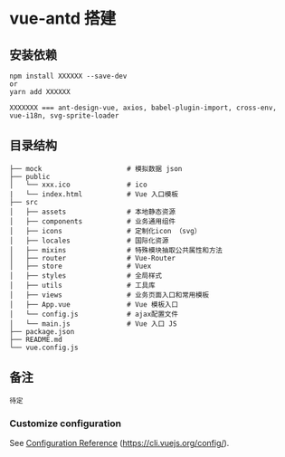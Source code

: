 # vue-antd 搭建

## 安装依赖

```
npm install XXXXXX --save-dev
or
yarn add XXXXXX

XXXXXXX === ant-design-vue, axios, babel-plugin-import, cross-env, vue-i18n, svg-sprite-loader
```

## 目录结构

```
├── mock                     # 模拟数据 json
├── public
│   └── xxx.ico              # ico
|   └── index.html           # Vue 入口模板
├── src
│   ├── assets               # 本地静态资源
│   ├── components           # 业务通用组件
│   ├── icons                # 定制化icon （svg）
│   ├── locales              # 国际化资源
│   ├── mixins               # 特殊模块抽取公共属性和方法
│   ├── router               # Vue-Router
│   ├── store                # Vuex
│   ├── styles               # 全局样式
│   ├── utils                # 工具库
│   ├── views                # 业务页面入口和常用模板
│   ├── App.vue              # Vue 模板入口
│   └── config.js            # ajax配置文件
│   └── main.js              # Vue 入口 JS
├── package.json
├── README.md
└── vue.config.js
```

## 备注

```
待定
```

### Customize configuration

See [Configuration Reference](https://www.iconfont.cn/) (https://cli.vuejs.org/config/).
